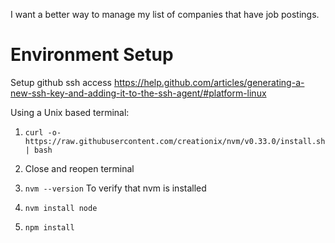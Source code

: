 I want a better way to manage my list of companies that have job postings.


# Environment Setup
Setup github ssh access https://help.github.com/articles/generating-a-new-ssh-key-and-adding-it-to-the-ssh-agent/#platform-linux

Using a Unix based terminal:

1.  `curl -o- https://raw.githubusercontent.com/creationix/nvm/v0.33.0/install.sh | bash`

2.  Close and reopen terminal

3.  `nvm --version` To verify that nvm is installed

4.  `nvm install node`

5.  `npm install`
